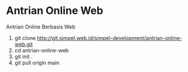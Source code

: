 # Antrian Online Web

Antrian Online Berbasis Web

1. git clone http://git.simpel.web.id/simpel-development/antrian-online-web.git
2. cd antrian-online-web
3. git init .
4. git pull origin main
